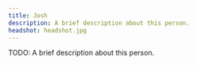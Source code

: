 ```yaml
---
title: Josh
description: A brief description about this person.
headshot: headshot.jpg
---
```


TODO: A brief description about this person.
